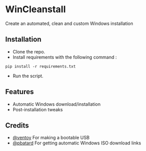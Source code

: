 # WinCleanstall
Create an automated, clean and custom Windows installation

## Installation
* Clone the repo.
* Install requirements with the following command :
 ```
 pip install -r requirements.txt
 ```
* Run the script.

## Features
* Automatic Windows download/installation
* Post-installation tweaks

## Credits
* [@ventoy](https://github.com/ventoy) For making a bootable USB
* [@pbatard](https://github.com/pbatard) For getting automatic Windows ISO download links
